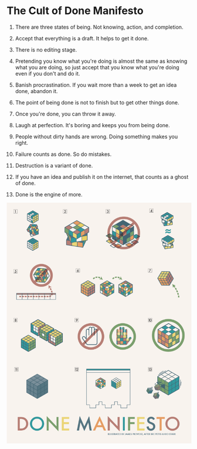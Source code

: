 # The Cult of Done Manifesto

1. There are three states of being. Not knowing, action, and completion.

2. Accept that everything is a draft. It helps to get it done.

3. There is no editing stage.

4. Pretending you know what you're doing is almost the same as knowing what you are doing, so just accept that you know what you're doing even if you don't and do it.

5. Banish procrastination. If you wait more than a week to get an idea done, abandon it.

6. The point of being done is not to finish but to get other things done.

7. Once you're done, you can throw it away.

8. Laugh at perfection. It's boring and keeps you from being done.

9. People without dirty hands are wrong. Doing something makes you right.

10. Failure counts as done. So do mistakes.

11. Destruction is a variant of done.

12. If you have an idea and publish it on the internet, that counts as a ghost of done.

13. Done is the engine of more.

![Done!](https://github.com/WattsonG42/Done-manifesto/blob/main/done.png)


